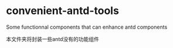 # convenient-antd-tools
Some functionnal components that can enhance antd components

本文件夹将封装一些antd没有的功能组件
